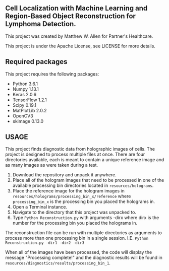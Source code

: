 ## Cell Localization with Machine Learning and Region-Based Object Reconstruction for Lymphoma Detection.

This project was created by Matthew W. Allen for Partner's Healthcare.

This project is under the Apache License, see LICENSE for more details.

## Required packages
This project requires the following packages:
- Python 3.6.1
- Numpy 1.13.1
- Keras 2.0.6
- TensorFlow 1.2.1
- Scipy 0.19.1
- MatPlotLib 2.0.2
- OpenCV3
- skimage 0.13.0


## USAGE
This project finds diagnostic data from holographic images of cells. The project is designed to process multiple files at once. There are four directories available, each is meant to contain a unique reference image and as many images as were taken during a test.

1. Download the repository and unpack it anywhere.
2. Place all of the hologram images that need to be processed in one of the available processing bin directories located in ```resources/holograms```.
3. Place the reference image for the hologram images in ```resources/holograms/processing_bin_x/reference``` where ```processing_bin_x``` is the processing bin you placed the holograms in.
4. Open a Terminal instance.
5. Navigate to the directory that this project was unpacked to.
6. Type ```Python Reconstruction.py``` with arguments -dirx where dirx is the number for the processing bin you placed the holograms in.

The reconstruction file can be run with multiple directories as arguments to process more than one processing bin in a single session. I.E. ```Python Reconstruction.py -dir1 -dir2 -dir3```

When all of the images have been processed, the code will display the message "Processing complete!" and the diagnostic results will be found in ```resources/diagnostics/results/processing_bin_1```.
